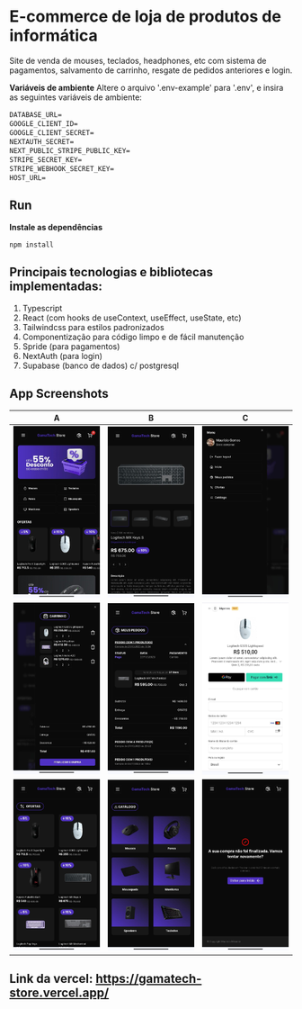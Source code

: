 # E-commerce de loja de produtos de informática

Site de venda de mouses, teclados, headphones, etc com sistema de pagamentos, salvamento de carrinho, resgate de pedidos anteriores e login.

**Variáveis de ambiente**
Altere o arquivo '.env-example' para '.env', e insira as seguintes variáveis de ambiente:
```
DATABASE_URL=
GOOGLE_CLIENT_ID=
GOOGLE_CLIENT_SECRET=
NEXTAUTH_SECRET=
NEXT_PUBLIC_STRIPE_PUBLIC_KEY=
STRIPE_SECRET_KEY=
STRIPE_WEBHOOK_SECRET_KEY=
HOST_URL=
```

## Run
**Instale as dependências**
```
npm install
```


## Principais tecnologias e bibliotecas implementadas:
1) Typescript
2) React (com hooks de useContext, useEffect, useState, etc)
5) Tailwindcss para estilos padronizados
6) Componentização para código limpo e de fácil manutenção
7) Spride (para pagamentos)
8) NextAuth (para login)
9) Supabase (banco de dados) c/ postgresql

## App Screenshots

|                A               |                B               |                C               |
| :----------------------------: | :----------------------------: | :----------------------------: |
| ![](docs/images/home.jpeg)     | ![](docs/images/produto.jpeg)  | ![](docs/images/menu.jpeg)     |
| ![](docs/images/carrinho.jpeg) | ![](docs/images/pedidos.jpeg)  | ![](docs/images/pagamento.jpeg)|
| ![](docs/images/ofertas.jpeg)  | ![](docs/images/catalogo.jpeg) | ![](docs/images/cancelled.jpeg)|



## Link da vercel: https://gamatech-store.vercel.app/

<!-- IMPLEMENTAR
 1) Exclusão de pedido -->
